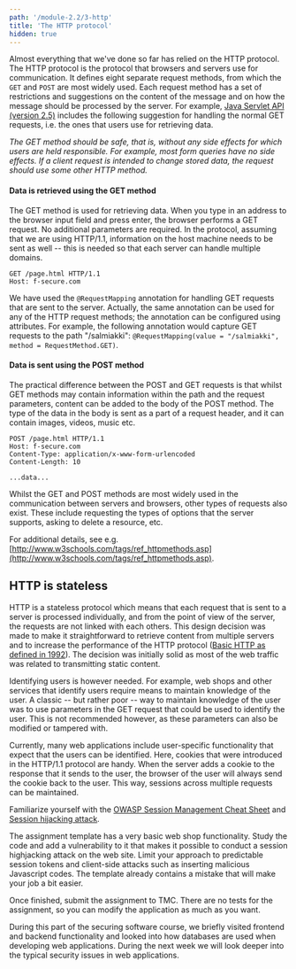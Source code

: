 ```yaml
---
path: '/module-2.2/3-http'
title: 'The HTTP protocol'
hidden: true
---
```



Almost everything that we've done so far has relied on the HTTP protocol. The HTTP protocol is the protocol that browsers and servers use for communication. It defines eight separate request methods, from which the `GET` and `POST` are most widely used. Each request method has a set of restrictions and suggestions on the content of the message and on how the message should be processed by the server. For example, [Java Servlet API (version 2.5)](http://jcp.org/aboutJava/communityprocess/mrel/jsr154/index2.html) includes the following suggestion for handling the normal GET requests, i.e. the ones that users use for retrieving data.

_The GET method should be safe, that is, without any side effects for which users are held responsible. For example, most form queries have no side effects. If a client request is intended to change stored data, the request should use some other HTTP method._

#### Data is retrieved using the GET method

The GET method is used for retrieving data. When you type in an address to the
browser input field and press enter, the browser performs a GET request. No
additional parameters are required. In the protocol, assuming that we are using
HTTP/1.1, information on the host machine needs to be sent as well -- this is
needed so that each server can handle multiple domains.

```HTTP
GET /page.html HTTP/1.1
Host: f-secure.com

```

We have used the `@RequestMapping` annotation for handling GET requests that
are sent to the server. Actually, the same annotation can be used for any of
the HTTP request methods; the annotation can be configured using attributes.
For example, the following annotation would capture GET requests to the path
"/salmiakki": `@RequestMapping(value = "/salmiakki", method = RequestMethod.GET)`.


#### Data is sent using the POST method

The practical difference between the POST and GET requests is that whilst GET
methods may contain information within the path and the request parameters,
content can be added to the body of the POST method. The type of the data in
the body is sent as a part of a request header, and it can contain images,
videos, music etc.

```HTTP
POST /page.html HTTP/1.1
Host: f-secure.com
Content-Type: application/x-www-form-urlencoded
Content-Length: 10

...data...
```

<text-box variant=emph name="Other request methods">

Whilst the GET and POST methods are most widely used in the communication
between servers and browsers, other types of requests also exist. These include
requesting the types of options that the server supports, asking to delete a
resource, etc.

For additional details, see e.g.
[http://www.w3schools.com/tags/ref_httpmethods.asp](http://www.w3schools.com/tags/ref_httpmethods.asp).

</text-box>


## HTTP is stateless

HTTP is a stateless protocol which means that each request that is sent to a
server is processed individually, and from the point of view of the server, the
requests are not linked with each others. This design decision was made to make
it straightforward to retrieve content from multiple servers and to increase
the performance of the HTTP protocol ([Basic HTTP as defined in
1992](https://www.w3.org/Protocols/HTTP/HTTP2.html)). The decision was
initially solid as most of the web traffic was related to transmitting static
content.

Identifying users is however needed. For example, web shops and other services
that identify users require means to maintain knowledge of the user. A classic
-- but rather poor -- way to maintain knowledge of the user was to use
parameters in the GET request that could be used to identify the user. This is
not recommended however, as these parameters can also be modified or tampered
with.

Currently, many web applications include user-specific functionality that
expect that the users can be identified. Here, cookies that were introduced in
the HTTP/1.1 protocol are handy. When the server adds a cookie to the response
that it sends to the user, the browser of the user will always send the cookie
back to the user. This way, sessions across multiple requests can be
maintained.

<text-box variant=emph name="Session Management Cheat Sheet">

Familiarize yourself with the [OWASP Session Management Cheat
Sheet](https://www.owasp.org/index.php/Session_Management_Cheat_Sheet) and
[Session hijacking
attack](https://www.owasp.org/index.php/Session_hijacking_attack).

</text-box>



<programming-exercise name="EuroShopper" tmcname='t-euroshopper'>

The assignment template has a very basic web shop functionality. Study the code
and add a vulnerability to it that makes it possible to conduct a session
highjacking attack on the web site. Limit your approach to predictable session
tokens and client-side attacks such as inserting malicious Javascript codes.
The template already contains a mistake that will make your job a bit easier.

Once finished, submit the assignment to TMC. There are no tests for the
assignment, so you can modify the application as much as you want.

</programming-exercise>


During this part of the securing software course, we briefly visited frontend
and backend functionality and looked into how databases are used when
developing web applications. During the next week we will look deeper into the
typical security issues in web applications.

